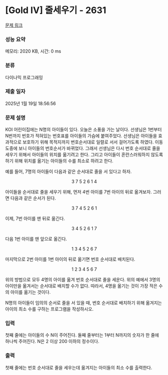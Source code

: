 # [Gold IV] 줄세우기 - 2631 

[문제 링크](https://www.acmicpc.net/problem/2631) 

### 성능 요약

메모리: 2020 KB, 시간: 0 ms

### 분류

다이나믹 프로그래밍

### 제출 일자

2025년 1월 19일 18:56:56

### 문제 설명

<p>KOI 어린이집에는 N명의 아이들이 있다. 오늘은 소풍을 가는 날이다. 선생님은 1번부터 N번까지 번호가 적혀있는 번호표를 아이들의 가슴에 붙여주었다. 선생님은 아이들을 효과적으로 보호하기 위해 목적지까지 번호순서대로 일렬로 서서 걸어가도록 하였다. 이동 도중에 보니 아이들의 번호순서가 바뀌었다. 그래서 선생님은 다시 번호 순서대로 줄을 세우기 위해서 아이들의 위치를 옮기려고 한다. 그리고 아이들이 혼란스러워하지 않도록 하기 위해 위치를 옮기는 아이들의 수를 최소로 하려고 한다.</p>

<p>예를 들어, 7명의 아이들이 다음과 같은 순서대로 줄을 서 있다고 하자.</p>

<p style="text-align: center;">3 7 5 2 6 1 4</p>

<p>아이들을 순서대로 줄을 세우기 위해, 먼저 4번 아이를 7번 아이의 뒤로 옮겨보자. 그러면 다음과 같은 순서가 된다.</p>

<p style="text-align: center;">3 7 4 5 2 6 1</p>

<p>이제, 7번 아이를 맨 뒤로 옮긴다.</p>

<p style="text-align: center;">3 4 5 2 6 1 7</p>

<p>다음 1번 아이를 맨 앞으로 옮긴다.</p>

<p style="text-align: center;">1 3 4 5 2 6 7</p>

<p>마지막으로 2번 아이를 1번 아이의 뒤로 옮기면 번호 순서대로 배치된다.</p>

<p style="text-align: center;">1 2 3 4 5 6 7</p>

<p>위의 방법으로 모두 4명의 아이를 옮겨 번호 순서대로 줄을 세운다. 위의 예에서 3명의 아이만을 옮겨서는 순서대로 배치할 수가 없다. 따라서, 4명을 옮기는 것이 가장 적은 수의 아이를 옮기는 것이다.</p>

<p>N명의 아이들이 임의의 순서로 줄을 서 있을 때, 번호 순서대로 배치하기 위해 옮겨지는 아이의 최소 수를 구하는 프로그램을 작성하시오.</p>

### 입력 

 <p>첫째 줄에는 아이들의 수 N이 주어진다. 둘째 줄부터는 1부터 N까지의 숫자가 한 줄에 하나씩 주어진다. N은 2 이상 200 이하의 정수이다.</p>

### 출력 

 <p>첫째 줄에는 번호 순서대로 줄을 세우는데 옮겨지는 아이들의 최소 수를 출력한다.</p>

